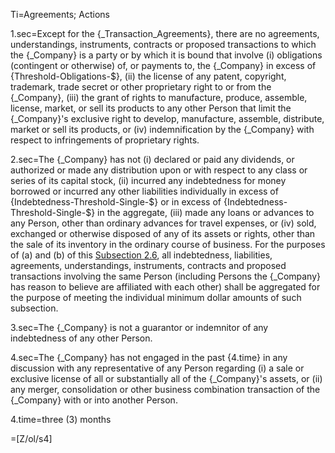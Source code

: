Ti=Agreements; Actions

1.sec=Except for the {_Transaction_Agreements}, there are no agreements, understandings, instruments, contracts or proposed transactions to which the {_Company} is a party or by which it is bound that involve (i) obligations (contingent or otherwise) of, or payments to, the {_Company} in excess of {Threshold-Obligations-$}, (ii) the license of any patent, copyright, trademark, trade secret or other proprietary right to or from the {_Company}, (iii) the grant of rights to manufacture, produce, assemble, license, market, or sell its products to any other Person that limit the {_Company}'s exclusive right to develop, manufacture, assemble, distribute, market or sell its products, or (iv) indemnification by the {_Company} with respect to infringements of proprietary rights.

2.sec=The {_Company} has not (i) declared or paid any dividends, or authorized or made any distribution upon or with respect to any class or series of its capital stock, (ii) incurred any indebtedness for money borrowed or incurred any other liabilities individually in excess of {Indebtedness-Threshold-Single-$} or in excess of  {Indebtedness-Threshold-Single-$} in the aggregate, (iii) made any loans or advances to any Person, other than ordinary advances for travel expenses, or (iv) sold, exchanged or otherwise disposed of any of its assets or rights, other than the sale of its inventory in the ordinary course of business. For the purposes of (a) and (b) of this <u>Subsection </u><u>2.6</u>, all indebtedness, liabilities, agreements, understandings, instruments, contracts and proposed transactions involving the same Person (including Persons the {_Company} has reason to believe are affiliated with each other) shall be aggregated for the purpose of meeting the individual minimum dollar amounts of such subsection.

3.sec=The {_Company} is not a guarantor or indemnitor of any indebtedness of any other Person.

4.sec=The {_Company} has not engaged in the past {4.time} in any discussion with any representative of any Person regarding (i) a sale or exclusive license of all or substantially all of the {_Company}'s assets, or (ii) any merger, consolidation or other business combination transaction of the {_Company} with or into another Person.

4.time=three (3) months

=[Z/ol/s4]
